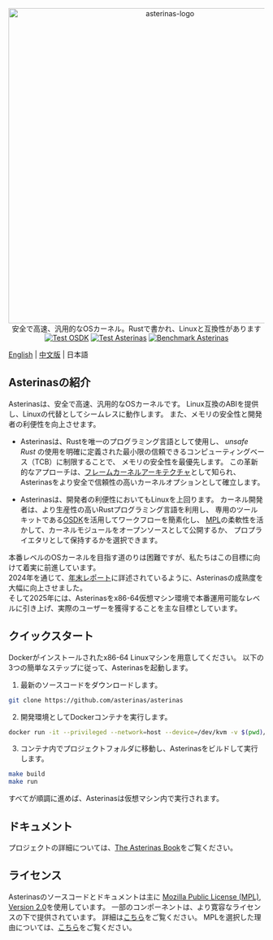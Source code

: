 <p align="center">
    <img src="docs/src/images/logo_en.svg" alt="asterinas-logo" width="620"><br>
    安全で高速、汎用的なOSカーネル。Rustで書かれ、Linuxと互換性があります<br/>
    <a href="https://github.com/asterinas/asterinas/actions/workflows/test_osdk.yml"><img src="https://github.com/asterinas/asterinas/actions/workflows/test_osdk.yml/badge.svg?event=push" alt="Test OSDK" style="max-width: 100%;"></a>
    <a href="https://github.com/asterinas/asterinas/actions/workflows/test_asterinas.yml"><img src="https://github.com/asterinas/asterinas/actions/workflows/test_asterinas.yml/badge.svg?event=push" alt="Test Asterinas" style="max-width: 100%;"></a>
    <a href="https://asterinas.github.io/benchmark/"><img src="https://github.com/asterinas/asterinas/actions/workflows/benchmark_asterinas.yml/badge.svg" alt="Benchmark Asterinas" style="max-width: 100%;"></a>
    <br/>
</p>

[English](README.md) | [中文版](README_CN.md) | 日本語

## Asterinasの紹介

Asterinasは、安全で高速、汎用的なOSカーネルです。
Linux互換のABIを提供し、Linuxの代替としてシームレスに動作します。
また、メモリの安全性と開発者の利便性を向上させます。

* Asterinasは、Rustを唯一のプログラミング言語として使用し、
  _unsafe Rust_ の使用を明確に定義された最小限の信頼できるコンピューティングベース（TCB）に制限することで、
  メモリの安全性を最優先します。
  この革新的なアプローチは、[フレームカーネルアーキテクチャ](https://asterinas.github.io/book/kernel/the-framekernel-architecture.html)として知られ、
  Asterinasをより安全で信頼性の高いカーネルオプションとして確立します。

* Asterinasは、開発者の利便性においてもLinuxを上回ります。
  カーネル開発者は、より生産性の高いRustプログラミング言語を利用し、
  専用のツールキットである[OSDK](https://asterinas.github.io/book/osdk/guide/index.html)を活用してワークフローを簡素化し、
  [MPL](#License)の柔軟性を活かして、カーネルモジュールをオープンソースとして公開するか、
  プロプライエタリとして保持するかを選択できます。

本番レベルのOSカーネルを目指す道のりは困難ですが、私たちはこの目標に向けて着実に前進しています。  
2024年を通じて、[年末レポート](https://asterinas.github.io/2025/01/20/asterinas-in-2024.html)に詳述されているように、Asterinasの成熟度を大幅に向上させました。  
そして2025年には、Asterinasをx86-64仮想マシン環境で本番運用可能なレベルに引き上げ、実際のユーザーを獲得することを主な目標としています。

## クイックスタート

Dockerがインストールされたx86-64 Linuxマシンを用意してください。
以下の3つの簡単なステップに従って、Asterinasを起動します。

1. 最新のソースコードをダウンロードします。

```bash
git clone https://github.com/asterinas/asterinas
```

2. 開発環境としてDockerコンテナを実行します。

```bash
docker run -it --privileged --network=host --device=/dev/kvm -v $(pwd)/asterinas:/root/asterinas asterinas/asterinas:0.12.0
```

3. コンテナ内でプロジェクトフォルダに移動し、Asterinasをビルドして実行します。

```bash
make build
make run
```

すべてが順調に進めば、Asterinasは仮想マシン内で実行されます。

## ドキュメント

プロジェクトの詳細については、[The Asterinas Book](https://asterinas.github.io/book/)をご覧ください。

## ライセンス

Asterinasのソースコードとドキュメントは主に
[Mozilla Public License (MPL), Version 2.0](https://github.com/asterinas/asterinas/blob/main/LICENSE-MPL)を使用しています。
一部のコンポーネントは、より寛容なライセンスの下で提供されています。
詳細は[こちら](https://github.com/asterinas/asterinas/blob/main/.licenserc.yaml)をご覧ください。
MPLを選択した理由については、[こちら](https://asterinas.github.io/book/index.html#licensing)をご覧ください。
